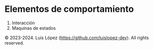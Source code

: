 # Elementos de comportamiento

1. Interacción
2. Maquinas de estados


© 2023-2024. Luis López (https://github.com/luislopez-dev). All rights reserved. 
